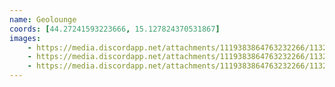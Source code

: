 ```yaml
---
name: Geolounge
coords: [44.27241593223666, 15.127824370531867]
images:
    - https://media.discordapp.net/attachments/1119383864763232266/1132312481935671447/IMG_6661.jpg?width=571&height=761
    - https://media.discordapp.net/attachments/1119383864763232266/1132342401210519633/IMG_6676.jpg?width=571&height=761
    - https://media.discordapp.net/attachments/1119383864763232266/1132382609540911204/IMG_6677.jpg?width=1016&height=762
---
```


